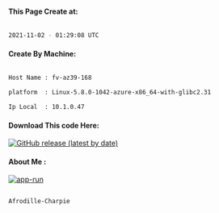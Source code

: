 
   
#### This Page Create at:

```bash

2021-11-02 - 01:29:08 UTC

```

#### Create By Machine:

```bash

Host Name : fv-az39-168

platform  : Linux-5.8.0-1042-azure-x86_64-with-glibc2.31

Ip Local  : 10.1.0.47

```
#### Download This code Here:

[![GitHub release (latest by date)](https://img.shields.io/github/v/release/Afrodille-Charpie/App-Run-1?style=for-the-badge&label=Download)](https://github.com/Afrodille-Charpie/App-Run-1/releases) 

</p> 

#### About Me :

[![app-run](https://github.com/Afrodille-Charpie/App-Run-1/actions/workflows/app-run.yml/badge.svg)](https://github.com/Afrodille-Charpie/App-Run-1/actions/workflows/app-run.yml)

```bash

Afrodille-Charpie

```

